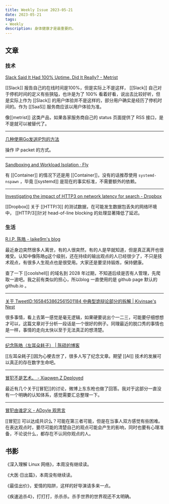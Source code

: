 ```yaml
---
title: Weekly Issue 2023-05-21
date: 2023-05-21
tags:
- Weekly
description: 身体健康才是最重要的。
---
```



## 文章

### 技术

[Slack Said It Had 100% Uptime. Did It Really? - Metrist](https://metrist.io/blog/slack-said-it-had-100-uptime-did-it-really/)

[[Slack]] 报告自己的在线时间是100%，但是实际上不是这样， [[Slack]] 自己对于停机时间的定义有些狭隘，也许是为了 100% 看着好看，说出去比较好听，但是实际上作为 [[Slack]] 的用户体验并不是这样的，部分用户确实是经历了停机时间的。作为 [[SaaS]] 服务商应该以用户体验为准。

像[[metrist]] 这类产品，如果各家服务商自己的 status 页面提供了 RSS 接口，是不是就可以被替代了。


---

[几种使用Go发送IP包的方法](https://colobu.com/2023/05/13/send-IP-packets-in-Go/)

操作 IP packet 的方式。

---


[Sandboxing and Workload Isolation · Fly](https://fly.io/blog/sandboxing-and-workload-isolation/)

有 [[Container]] 的情况下还是用 [[Container]]，没有的话推荐使用 `systemd-nspawn` ，毕竟 [[systemd]] 是现在的事实标准，不需要额外的依赖。

---

[Investigating the impact of HTTP3 on network latency for search - Dropbox](https://dropbox.tech/frontend/investigating-the-impact-of-http3-on-network-latency-for-search)

[[Dropbox]] 关于 [[HTTP/3]] 的测试数据，在可能发生数据包丢失的网络环境中， [[HTTP/3]]针对 head-of-line blocking 的处理显著降低了延迟。


### 生活

[R.I.P. 陈皓 - laike9m's blog](https://laike9m.com/blog/rip-chen-hao,147/)

最近身边突然很多人离世，有的人很突然，有的人是早就知道，但是真正离开也很难受。认知中像陈皓g这个级别，还在持续的输出观点的人已经很少了，不只是技术观点，有很多人生观点也是很受用。大家还是要坚持锻炼，保持健康。

查了一下 [[coolshell]] 的域名到 2028 年过期，不知道后续是否有人管理，先爬取一波吧。我之前有类似的担心，所以blog 一直使用的是 github page 默认的 github.io 。

---


[关于 TweetID:1658453862561501184 中典型诡辩论部分的拆解 | Kivinsae's Nest](https://www.kivinsae.com/2023/05/17/2023-05-17-no_sophism/)

很多事情，看上去第一感觉是毫无逻辑，如果硬要说出个一二三，可能要仔细想想才可以，这篇文章对于分析一段话是一个很好的例子。同理最近的脱口秀的事情也是一样，事情的走向太快以至于无法真正的想清楚。

---

[纪念陈皓（左耳朵耗子） | 陈硕的博客](https://giantchen.wordpress.com/2023/05/18/haoel/)

[[左耳朵耗子]]因为心梗去世了，很多人写了纪念文章。期望 [[AI]] 技术的发展可以真正的存在数字生命吧。

---

[冒犯不是艺术。 - Xiaowen.Z Deployed](https://xiaowenz.com/blog/2023/05/stand-up/)

最近有几个关于[[冒犯]]的讨论，微博上东东枪也做了回答。我对于这部分一直没有一个明确的认知体系，感觉需要汇总整理一下。

---

[冒犯由谁定义 - ADoyle 观思言](https://talks.adoyle.me/-ae798ee321e343168dcb1a2c96cc04d8)

[[冒犯]] 可以达成共识么？可能在第三者可能，但是在当事人双方感觉有些困难。在表达观点时，要尽可能的清楚自己的观点可能会产生的影响，同时也要有心理准备，不论说什么，都存在不认同你观点的人。


## 书影

《深入理解 Linux 网络》，本周没有继续读。

《大医·日出篇》，本周没有继续读。

《最佳出价》，爱情的陷阱，这样的好导演请多来一点。

《疾速追杀4》，打打打，杀杀杀。杀手世界的世界观还不太明确。